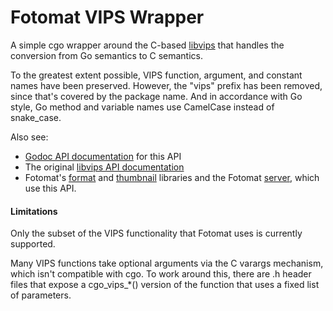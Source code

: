 # Fotomat VIPS Wrapper

A simple cgo wrapper around the C-based
[libvips](http://www.vips.ecs.soton.ac.uk/index.php?title=Libvips) that
handles the conversion from Go semantics to C semantics.

To the greatest extent possible, VIPS function, argument, and constant names
have been preserved.  However, the "vips" prefix has been removed, since
that's covered by the package name.  And in accordance with Go style, Go
method and variable names use CamelCase instead of snake_case.

Also see:

* [Godoc API documentation](https://godoc.org/github.com/die-net/fotomat/vips) for this API
* The original [libvips API documentation](http://www.vips.ecs.soton.ac.uk/supported/current/doc/html/libvips/index.html)
* Fotomat's [format](https://github.com/die-net/fotomat/tree/master/format) and [thumbnail](https://github.com/die-net/fotomat/tree/master/thumbnail) libraries and the Fotomat [server](https://github.com/die-net/fotomat), which use this API.

#### Limitations

Only the subset of the VIPS functionality that Fotomat uses is currently
supported.

Many VIPS functions take optional arguments via the C varargs mechanism,
which isn't compatible with cgo.  To work around this, there are .h header
files that expose a cgo_vips_*() version of the function that uses a fixed
list of parameters.
